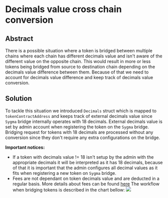 # Decimals value cross chain conversion
## Abstract
There is a possible situation where a token is bridged between multiple chains where each chain has different decimals value and isn't aware of the different value on the opposite chain. This would result in more or less tokens being bridged from source to destination chain depending on the decimals value difference between them. Because of that we need to account for decimals value difference and keep track of decimals value conversion.

## Solution
To tackle this situation we introduced `Decimals` struct which is mapped to `tokenContractAddress` and keeps track of external decimals value since `Sygma` bridge internally operates with 18 decimals. External decimals value is set by admin account when registering the token on the `Sygma` bridge. Bridging request for tokens with 18 decimals are processed without any conversion since they don't require any extra configurations on the bridge.

**Important notices:**
- If a token with decimals value != 18 isn't setup by the admin with the appropriate decimals it will be interpreted as it has 18 decimals, because of that it is important that the admin configures all decimal values as it fits when registering a new token on `Sygma` bridge.
- Fees are not dependant on token decimals value and are deducted in a regular basis. More details about fees can be found [here](/docs/fees.md)
The workflow when bridging tokens is described in the chart bellow:
![](/docs/resource/decimals_conversion.png)
